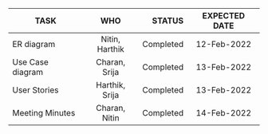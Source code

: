

| TASK        | WHO           | STATUS  | EXPECTED DATE
| ------------- |:-------------:| -----:|:------------:|
| ER diagram      | Nitin, Harthik | Completed | 12-Feb-2022 |
| Use Case diagram      | Charan, Srija      | Completed |  13-Feb-2022 |
| User Stories | Harthik, Srija      | Completed    |  13-Feb-2022 |
| Meeting Minutes | Charan, Nitin      | Completed    |  14-Feb-2022 |



